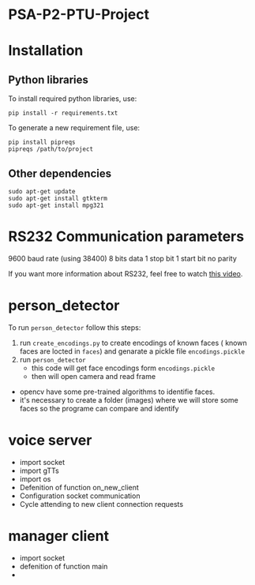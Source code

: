 # PSA-P2-PTU-Project


# Installation

## Python libraries
To install required python libraries, use: 
```
pip install -r requirements.txt
```
To generate a new requirement file, use:
```
pip install pipreqs
pipreqs /path/to/project
``` 


## Other dependencies

    sudo apt-get update
    sudo apt-get install gtkterm
    sudo apt-get install mpg321
    

# RS232 Communication parameters

9600 baud rate (using 38400) 
8 bits data
1 stop bit
1 start bit
no parity

If you want more information about RS232, feel free to watch [this video](https://www.youtube.com/watch?v=AHYNxpqKqwo).

# person_detector
To run `person_detector` follow this steps:

1. run `create_encodings.py` to create encodings of known faces ( known faces are locted in `faces`) and genarate a pickle file `encodings.pickle`
2. run `person_detector`
    - this code will get face encodings form `encodings.pickle`
    - then will open camera and read frame



- opencv have some pre-trained algorithms to identifie faces.
- it's necessary to create a folder (images) where we will store some faces so the programe can compare and identify 
 
 # voice server

- import socket
- import gTTs
- import os
- Defenition of function on_new_client
- Configuration socket communication
- Cycle attending to new client connection requests

# manager client

- import socket
- defenition of function main
- 